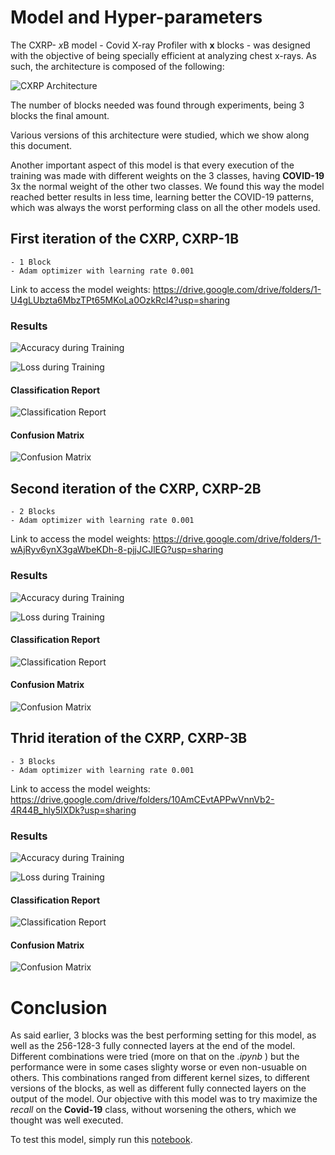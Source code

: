 # Model and Hyper-parameters

The CXRP- *x*B model - Covid X-ray Profiler with __x__ blocks - was designed with the objective of being specially efficient at analyzing chest x-rays. As such, the architecture is composed of the following:

![CXRP Architecture](CXRP.png "CXRP Architecture")

The number of blocks needed was found through experiments, being 3 blocks the final amount.

Various versions of this architecture were studied, which we show along this document.

Another important aspect of this model is that every execution of the training was made with different weights on the 3 classes, having __COVID-19__ 3x the normal weight of the other two classes. We found this way the model reached better results in less time, learning better the COVID-19 patterns, which was always the worst performing class on all the other models used.

<!-- First Model -->

## First iteration of the CXRP, CXRP-1B
    
    - 1 Block
    - Adam optimizer with learning rate 0.001


Link to access the model weights: https://drive.google.com/drive/folders/1-U4gLUbzta6MbzTPt65MKoLa0OzkRcl4?usp=sharing



### Results

![Accuracy during Training](acc_cxrp1b.png "Accuracy during Training")

![Loss during Training](loss_cxrp1b.png "Loss during Training")

#### Classification Report
![Classification Report](cxrp1b_cr.png "Classification Report")

#### Confusion Matrix
![Confusion Matrix](cxrp1b_cm.png "Confusion Matrix")




<!-- Second Model -->

## Second iteration of the CXRP, CXRP-2B
    
    - 2 Blocks
    - Adam optimizer with learning rate 0.001


Link to access the model weights: https://drive.google.com/drive/folders/1-wAjRyv6ynX3gaWbeKDh-8-pjjJCJlEG?usp=sharing


### Results

![Accuracy during Training](acc_cxrp2b.png "Accuracy during Training")

![Loss during Training](loss_cxrp2b.png "Loss during Training")

#### Classification Report
![Classification Report](cxrp2b_cr.png "Classification Report")

#### Confusion Matrix
![Confusion Matrix](cxrp2b_cm.png "Confusion Matrix")




<!-- Thrid Model -->

## Thrid iteration of the CXRP, CXRP-3B
    
    - 3 Blocks
    - Adam optimizer with learning rate 0.001


Link to access the model weights: https://drive.google.com/drive/folders/10AmCEvtAPPwVnnVb2-4R44B_hly5IXDk?usp=sharing


### Results

![Accuracy during Training](acc_cxrp3b.png "Accuracy during Training")

![Loss during Training](loss_cxrp3b.png "Loss during Training")

#### Classification Report
![Classification Report](cxrp3b_cr.png "Classification Report")

#### Confusion Matrix
![Confusion Matrix](cxrp3b_cm.png "Confusion Matrix")




# Conclusion

As said earlier, 3 blocks was the best performing setting for this model, as well as the 256-128-3 fully connected layers at the end of the model. Different combinations were tried (more on that on the *.ipynb* ) but the performance were in some cases slighty worse or even non-usuable on others. This combinations ranged from different kernel sizes, to different versions of the blocks, as well as different fully connected layers on the output of the model. Our objective with this model was to try maximize the *recall* on the __Covid-19__ class, without worsening the others, which we thought was well executed. 

To test this model, simply run this [notebook](Query_CXRP-3B.ipynb).
